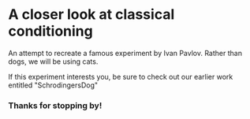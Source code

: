 A closer look at classical conditioning
=======================================

An attempt to recreate a famous experiment by Ivan Pavlov. Rather than dogs, we will be using cats. 

If this experiment interests you, be sure to check out our earlier work entitled "SchrodingersDog"

### Thanks for stopping by!